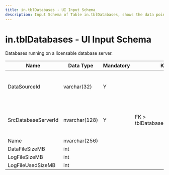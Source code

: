 ```yaml
---
title: in.tblDatabases - UI Input Schema
description: Input Schema of Table in.tblDatabases, shows the data points and types included on this table.
---
```

# in.tblDatabases - UI Input Schema

​​​​​Databases running on a licensable database server.

| Name​                | Data Type     | Mandatory | Key                           | Comment                                 |
|---------------------|---------------|-----------|-------------------------------|-----------------------------------------|
| DataSourceId        | varchar(32)   | Y         |                               | Unique ID of the source of this record. |
| SrcDatabaseServerId | nvarchar(128) | Y         | FK > tblDatabaseServers.SrcId​​ | Device this database is running on.     |
| Name                | nvarchar(256) |           |                               |                                         |
| DataFileSizeMB      | int           |           |                               |                                         |
| LogFileSizeMB       | int           |           |                               |                                         |
| LogFileUsedSizeMB   | int           |           |                               |                                         |